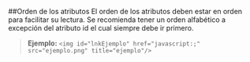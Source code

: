 ##Orden de los atributos
El orden de los atributos deben estar en orden para facilitar su lectura. Se recomienda tener un orden alfabético a excepción del atributo id el cual siempre debe ir primero.

> **Ejemplo:**
`<img id="lnkEjemplo" href="javascript:;" src="ejemplo.png" title="ejemplo"/>`

